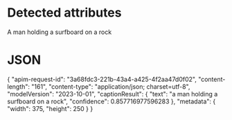 # Detected attributes

A man holding a surfboard on a rock

# JSON

{
  "apim-request-id": "3a68fdc3-221b-43a4-a425-4f2aa47d0f02",
  "content-length": "161",
  "content-type": "application/json; charset=utf-8",
  "modelVersion": "2023-10-01",
  "captionResult": {
    "text": "a man holding a surfboard on a rock",
    "confidence": 0.857716977596283
  },
  "metadata": {
    "width": 375,
    "height": 250
  }
}
